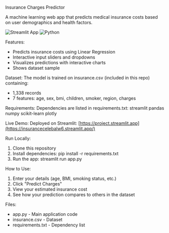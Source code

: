Insurance Charges Predictor

A machine learning web app that predicts medical insurance costs based on user demographics and health factors.

![Streamlit App](https://img.shields.io/badge/Streamlit-Deployed-brightgreen)
![Python](https://img.shields.io/badge/Python-3.7%2B-blue)

Features:
- Predicts insurance costs using Linear Regression
- Interactive input sliders and dropdowns
- Visualizes predictions with interactive charts
- Shows dataset sample

Dataset:
The model is trained on insurance.csv (included in this repo) containing:
- 1,338 records
- 7 features: age, sex, bmi, children, smoker, region, charges

Requirements:
Dependencies are listed in requirements.txt:
streamlit
pandas
numpy
scikit-learn
plotly

Live Demo:
Deployed on Streamlit: 
[https://project.streamlit.app](https://insurancecelebalw6.streamlit.app/)

Run Locally:
1. Clone this repository
2. Install dependencies: pip install -r requirements.txt
3. Run the app: streamlit run app.py

How to Use:
1. Enter your details (age, BMI, smoking status, etc.)
2. Click "Predict Charges"
3. View your estimated insurance cost
4. See how your prediction compares to others in the dataset

Files:
- app.py - Main application code
- insurance.csv - Dataset
- requirements.txt - Dependency list
